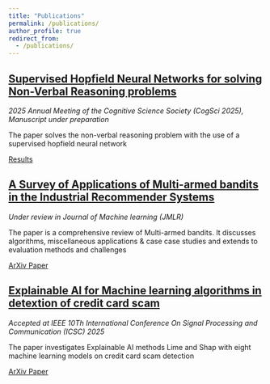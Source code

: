 ```yaml
---
title: "Publications"
permalink: /publications/
author_profile: true
redirect_from:
  - /publications/
---
```


## **[Supervised Hopfield Neural Networks for solving Non-Verbal Reasoning problems](https://mbh1234.github.io/keerthana.github.io//publication/2010-10-01-paper-title-number-2)** 
*2025 Annual Meeting of the Cognitive Science Society (CogSci 2025), Manuscript under preparation*

The paper solves the non-verbal reasoning problem with the use of a supervised hopfield neural network

[Results](https://example.com)

## **[A Survey of Applications of Multi-armed bandits in the Industrial Recommender Systems](https://mbh1234.github.io/keerthana.github.io//publication/2009-10-01-paper-title-number-1)**  
*Under review in Journal of Machine learning (JMLR)*

The paper is a comprehensive review of Multi-armed bandits. It discusses algorithms, miscellaneous applications & case case studies and extends to evaluation methods and challenges

[ArXiv Paper](https://example.com)

## **[Explainable AI for Machine learning algorithms in detextion of credit card scam](https://mbh1234.github.io/keerthana.github.io//publication/2024-02-17-paper-title-number-4)**  
*Accepted at IEEE 10Th International Conference On Signal Processing and Communication (ICSC) 2025*

The paper investigates Explainable AI methods Lime and Shap with eight machine learning models on credit card scam detection

[ArXiv Paper](https://example.com)
